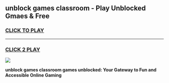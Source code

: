 
## unblock games classroom - Play Unblocked Gmaes & Free
<h3>
<a href="https://premium.freeplayer.one?title=unblock_games_classroom&ref=20F">CLICK TO PLAY</a></h3>
<hr>

<h3>
<a href="https://premium.freeplayer.one?title=unblock_games_classroom&ref=20F">CLICK 2 PLAY</a>
  
</h3>

<a href="https://premium.freeplayer.one?title=unblock_games_classroom&ref=20F/"><img src="https://clearcache.store/games.png"></a>


**unblock games classroom games unblocked: Your Gateway to Fun and Accessible Online Gaming**
